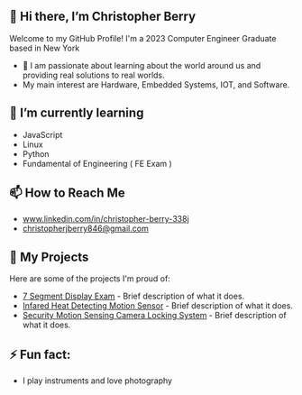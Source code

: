 ## 👋 Hi there, I’m Christopher Berry

Welcome to my GitHub Profile! I'm a 2023 Computer Engineer Graduate based in New York
  

- 👀 I am passionate about learning about the world around us and providing real solutions to real worlds.
- My main interest are Hardware, Embedded Systems, IOT, and Software.

  
## 🌱 I’m currently learning 
- JavaScript
- Linux
- Python
- Fundamental of Engineering ( FE Exam )

## 📫 How to Reach Me
- www.linkedin.com/in/christopher-berry-338j
- christopherjberry846@gmail.com

## 🔗 My Projects
Here are some of the projects I'm proud of:
- [7 Segment Display Exam](https://github.com/ChrisBerry1234/7-Segment-Display-Exam) - Brief description of what it does.
- [Infared Heat Detecting Motion Sensor](https://github.com/ChrisBerry1234/2022-Capstone-Project) - Brief description of what it does.
- [Security Motion Sensing Camera Locking System](https://github.com/ChrisBerry1234/Security-Motion-Sensing-Camera-Locking-System-) - Brief description of what it does.

## ⚡ Fun fact: 
- I play instruments and love photography


